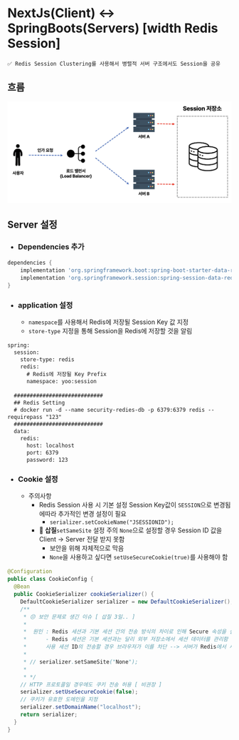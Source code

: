 # NextJs(Client) <-> SpringBoots(Servers)   [width Redis Session]

```properties
✅ Redis Session Clustering를 사용해서 병렬적 서버 구조에서도 Session을 공유
```

## 흐름

![alt text](image.png)


## Server 설정

- ### Dependencies 추가
```groovy
dependencies {
	implementation 'org.springframework.boot:spring-boot-starter-data-redis'
	implementation 'org.springframework.session:spring-session-data-redis'
}
```

- ### application 설정
  - `namespace`를 사용해서 Redis에 저장될 Session Key 값 지정
  - `store-type` 지정을 통해 Session을 Redis에 저장할 것을 알림
```properties
spring:
  session:
    store-type: redis
    redis:
      # Redis에 저장될 Key Prefix
      namespace: yoo:session

  ############################
  ## Redis Setting
  # docker run -d --name security-redies-db -p 6379:6379 redis --requirepass "123"
  ############################
  data:
    redis:
      host: localhost
      port: 6379
      password: 123
```

- ### Cookie 설정
  - 주의사항
    - Redis Session 사용 시 기본 설정 Session Key값이 `SESSION`으로 변경됨에따라 추가적인 변경 설정이 필요
      - `serializer.setCookieName("JSESSIONID");`
    - 🛑 **삽질**`setSameSite` 설정 주의 `None`으로 설정할 경우 Session ID 값을 Client -> Server 전달 받지 못함
      -  보안을 위해 자체적으로 막음
      - `None`을 사용하고 싶다면 `setUseSecureCookie(true)`를 사용해야 함
```java
@Configuration
public class CookieConfig {
  @Bean
  public CookieSerializer cookieSerializer() {
    DefaultCookieSerializer serializer = new DefaultCookieSerializer();
    /**
     * 😔 보안 문제로 생긴 이슈 [ 삽질 3일.. ]
     *
     *  원인 : Redis 세션과 기본 세션 간의 전송 방식의 차이로 인해 Secure 속성을 설정하지 않은 경우 쿠키가 자동으로 전달이 막힘
     *      - Redis 세션은 기본 세션과는 달리 외부 저장소에서 세션 데이터를 관리함 따라서 안전하지 않은 설정을 통해 쿠키를 
     *      사용 세션 ID의 전송할 경우 브라우저가 이를 차단 --> 서버가 Redis에서 세션을 조회할 수 없게 됨
     *
     * // serializer.setSameSite("None");
     *
     * */
    // HTTP 프로토콜일 경우에도 쿠키 전송 허용 [ 비권장 ]
    serializer.setUseSecureCookie(false);
    // 쿠키가 유효한 도메인을 지정
    serializer.setDomainName("localhost");
    return serializer;
  }
}
```
